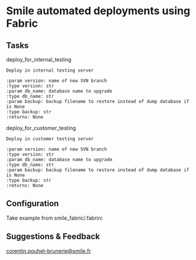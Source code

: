 Smile automated deployments using Fabric
========================================
  
Tasks
-----

deploy_for_internal_testing

    Deploy in internal testing server

    :param version: name of new SVN branch
    :type version: str
    :param db_name: database name to upgrade
    :type db_name: str
    :param backup: backup filename to restore instead of dump database if is None
    :type backup: str
    :returns: None

deploy_for_customer_testing

    Deploy in customer testing server

    :param version: name of new SVN branch
    :type version: str
    :param db_name: database name to upgrade
    :type db_name: str
    :param backup: backup filename to restore instead of dump database if is None
    :type backup: str
    :returns: None

Configuration
-------------

Take example from smile_fabric/.fabrirc

Suggestions & Feedback
----------------------
corentin.pouhet-brunerie@smile.fr
